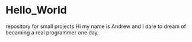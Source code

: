# Hello_World
repository for small projects
Hi my name is Andrew and I dare to dream of becaming a real programmer one day.
